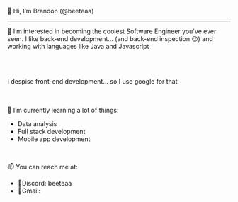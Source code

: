 👋 Hi, I’m Brandon (@beeteaa)
<hr>
👀 I’m interested in becoming the coolest Software Engineer you've ever seen. I like back-end development... (and back-end inspection 😉) 
and working with languages like Java and Javascript

<br/><br/>

I despise front-end development... so I use google for that

<br/><br/>
🌱 I’m currently learning a lot of things:
  - Data analysis
  - Full stack development
  - Mobile app development

<br/>

📫 You can reach me at:
  - 🤖Discord: beeteaa
  - 💌Gmail: 









